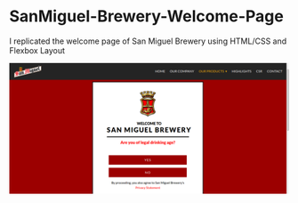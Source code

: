 # SanMiguel-Brewery-Welcome-Page
I replicated the welcome page of San Miguel Brewery using HTML/CSS and Flexbox Layout

![](images/screenshot.png)
